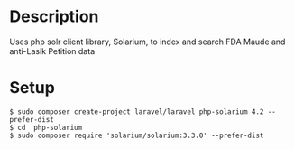 Description
===========

Uses php solr client library, Solarium, to index and search FDA Maude and anti-Lasik Petition data

Setup
=====

    $ sudo composer create-project laravel/laravel php-solarium 4.2 --prefer-dist
    $ cd  php-solarium
    $ sudo composer require 'solarium/solarium:3.3.0' --prefer-dist
